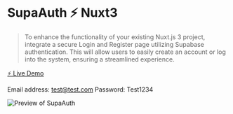 # SupaAuth ⚡️ Nuxt3

>To enhance the functionality of your existing Nuxt.js 3 project, integrate a secure Login and Register page utilizing Supabase authentication. This will allow users to easily create an account or log into the system, ensuring a streamlined experience.

[⚡️ Live Demo](https://supaauth.netlify.app/)

Email address: test@test.com
Password: Test1234

![Preview of SupaAuth](https://raw.githubusercontent.com/zackha/supaAuth/main/assets/supaauth-screenshot.png.png)
